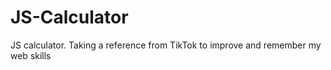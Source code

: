 # JS-Calculator
JS calculator. Taking a reference from TikTok to improve and remember my web skills
